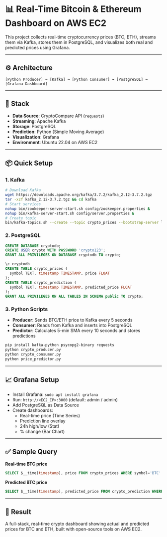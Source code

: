 
# 📊 Real-Time Bitcoin & Ethereum Dashboard on AWS EC2

This project collects real-time cryptocurrency prices (BTC, ETH), streams them via Kafka, stores them in PostgreSQL, and visualizes both real and predicted prices using Grafana.

---

## ⚙️ Architecture

```
[Python Producer] → [Kafka] → [Python Consumer] → [PostgreSQL] → [Grafana Dashboard]
```

---

## 🚀 Stack

- **Data Source**: CryptoCompare API (`requests`)
- **Streaming**: Apache Kafka
- **Storage**: PostgreSQL
- **Prediction**: Python (Simple Moving Average)
- **Visualization**: Grafana
- **Environment**: Ubuntu 22.04 on AWS EC2

---

## 📦 Quick Setup

### 1. Kafka

```bash
# Download Kafka
wget https://downloads.apache.org/kafka/3.7.2/kafka_2.12-3.7.2.tgz
tar -xzf kafka_2.12-3.7.2.tgz && cd kafka
# Start services
nohup bin/zookeeper-server-start.sh config/zookeeper.properties &
nohup bin/kafka-server-start.sh config/server.properties &
# Create topic
bin/kafka-topics.sh --create --topic crypto_prices --bootstrap-server localhost:9092 --partitions 1 --replication-factor 1
```

### 2. PostgreSQL

```sql
CREATE DATABASE cryptodb;
CREATE USER crypto WITH PASSWORD 'crypto123';
GRANT ALL PRIVILEGES ON DATABASE cryptodb TO crypto;

\c cryptodb
CREATE TABLE crypto_prices (
  symbol TEXT, timestamp TIMESTAMP, price FLOAT
);
CREATE TABLE crypto_prediction (
  symbol TEXT, timestamp TIMESTAMP, predicted_price FLOAT
);
GRANT ALL PRIVILEGES ON ALL TABLES IN SCHEMA public TO crypto;
```

### 3. Python Scripts

- **Producer**: Sends BTC/ETH price to Kafka every 5 seconds
- **Consumer**: Reads from Kafka and inserts into PostgreSQL
- **Predictor**: Calculates 5-min SMA every 10 seconds and stores predictions

```bash
pip install kafka-python psycopg2-binary requests
python crypto_producer.py
python crypto_consumer.py
python price_predictor.py
```

---

## 📈 Grafana Setup

- Install Grafana: `sudo apt install grafana`
- Run: `http://<EC2_IP>:3000` (default: admin / admin)
- Add PostgreSQL as Data Source
- Create dashboards:
  - Real-time price (Time Series)
  - Prediction line overlay
  - 24h high/low (Stat)
  - % change (Bar Chart)

---

## ✅ Sample Query

**Real-time BTC price**  
```sql
SELECT $__time(timestamp), price FROM crypto_prices WHERE symbol='BTC'
```

**Predicted BTC price**  
```sql
SELECT $__time(timestamp), predicted_price FROM crypto_prediction WHERE symbol='BTC'
```

---

## 🙌 Result

A full-stack, real-time crypto dashboard showing actual and predicted prices for BTC and ETH, built with open-source tools on AWS EC2.

